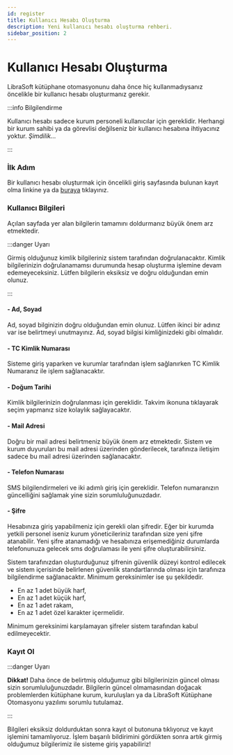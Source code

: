 ```yaml
---
id: register
title: Kullanıcı Hesabı Oluşturma
description: Yeni kullanıcı hesabı oluşturma rehberi.
sidebar_position: 2
---
```



# Kullanıcı Hesabı Oluşturma

LibraSoft kütüphane otomasyonunu daha önce hiç kullanmadıysanız öncelikle bir kullanıcı hesabı oluşturmanız gerekir.

:::info Bilgilendirme

Kullanıcı hesabı sadece kurum personeli kullanıcılar için gereklidir. Herhangi bir kurum sahibi ya da görevlisi değilseniz bir kullanıcı hesabına ihtiyacınız yoktur. _Şimdilik..._

:::

### İlk Adım

Bir kullanıcı hesabı oluşturmak için öncelikli giriş sayfasında bulunan kayıt olma linkine ya da [buraya](https://kutuphaneotomasyonu.web.tr/register) tıklayınız.

### Kullanıcı Bilgileri

Açılan sayfada yer alan bilgilerin tamamını doldurmanız büyük önem arz etmektedir.

:::danger Uyarı

Girmiş olduğunuz kimlik bilgileriniz sistem tarafından doğrulanacaktır. Kimlik bilgilerinizin doğrulanamamsı durumunda hesap oluşturma işlemine devam edemeyeceksiniz.
Lütfen bilgilerin eksiksiz ve doğru olduğundan emin olunuz.

:::

#### - Ad, Soyad

Ad, soyad bilginizin doğru olduğundan emin olunuz. Lütfen ikinci bir adınız var ise belirtmeyi unutmayınız. Ad, soyad bilgisi kimliğinizdeki gibi olmalıdır. 

#### - TC Kimlik Numarası

Sisteme giriş yaparken ve kurumlar tarafından işlem sağlanırken TC Kimlik Numaranız ile işlem sağlanacaktır.

#### - Doğum Tarihi

Kimlik bilgilerinizin doğrulanması için gereklidir. Takvim ikonuna tıklayarak seçim yapmanız size kolaylık sağlayacaktır.

#### - Mail Adresi

Doğru bir mail adresi belirtmeniz büyük önem arz etmektedir. Sistem ve kurum duyuruları bu mail adresi üzerinden gönderilecek, tarafınıza iletişim sadece bu mail adresi üzerinden sağlanacaktır. 

#### - Telefon Numarası

SMS bilgilendirmeleri ve iki adımlı giriş için gereklidir. Telefon numaranızın güncelliğini sağlamak yine sizin sorumluluğunuzdadır.

#### - Şifre

Hesabınıza giriş yapabilmeniz için gerekli olan şifredir. Eğer bir kurumda yetkili personel iseniz kurum yöneticileriniz tarafından size yeni şifre atanabilir.
Yeni şifre atanamadığı ve hesabınıza erişemediğiniz durumlarda telefonunuza gelecek sms doğrulaması ile yeni şifre oluşturabilirsiniz.

Sistem tarafınızdan oluşturduğunuz şifrenin güvenlik düzeyi kontrol edilecek ve sistem içerisinde belirlenen güvenlik standartlarında olması için tarafınıza bilgilendirme sağlanacaktır. 
Minimum gereksinimler ise şu şekildedir.
 - En az 1 adet büyük harf,
 - En az 1 adet küçük harf,
 - En az 1 adet rakam,
 - En az 1 adet özel karakter içermelidir.

Minimum gereksinimi karşılamayan şifreler sistem tarafından kabul edilmeyecektir.

### Kayıt Ol

:::danger Uyarı

**Dikkat!** Daha önce de belirtmiş olduğumuz gibi bilgilerinizin güncel olması sizin sorumluluğunuzdadır. Bilgilerin güncel olmamasından doğacak problemlerden kütüphane kurum, kuruluşları ya da LibraSoft Kütüphane Otomasyonu yazılımı sorumlu tutulamaz.

:::

Bilgileri eksiksiz doldurduktan sonra kayıt ol butonuna tıklıyoruz ve kayıt işlemini tamamlıyoruz. İşlem başarılı bildirimini gördükten sonra artık girmiş olduğumuz bilgilerimiz ile sisteme giriş yapabiliriz!